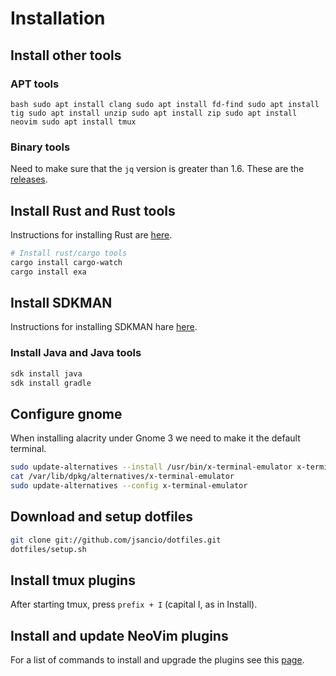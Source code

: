 # Installation

## Install other tools

### APT tools
``bash
sudo apt install clang
sudo apt install fd-find
sudo apt install tig
sudo apt install unzip
sudo apt install zip
sudo apt install neovim
sudo apt install tmux
``

### Binary tools

Need to make sure that the `jq` version is greater than 1.6. These are the [releases](https://stedolan.github.io/jq/download/).

## Install Rust and Rust tools

Instructions for installing Rust are [here](https://forge.rust-lang.org/infra/other-installation-methods.html#other-ways-to-install-rustup).

```bash
# Install rust/cargo tools
cargo install cargo-watch
cargo install exa
```

## Install SDKMAN

Instructions for installing SDKMAN hare [here](https://sdkman.io/install).

### Install Java and Java tools

```bash
sdk install java
sdk install gradle
```

## Configure gnome

When installing alacrity under Gnome 3 we need to make it the default terminal.

```bash
sudo update-alternatives --install /usr/bin/x-terminal-emulator x-terminal-emulator /usr/bin/alacritty 30
cat /var/lib/dpkg/alternatives/x-terminal-emulator
sudo update-alternatives --config x-terminal-emulator
```

## Download and setup dotfiles

```bash
git clone git://github.com/jsancio/dotfiles.git
dotfiles/setup.sh
```

## Install tmux plugins

After starting tmux, press `prefix + I` (capital I, as in Install).

## Install and update NeoVim plugins

For a list of commands to install and upgrade the plugins see this [page](https://github.com/junegunn/vim-plug#commands).
